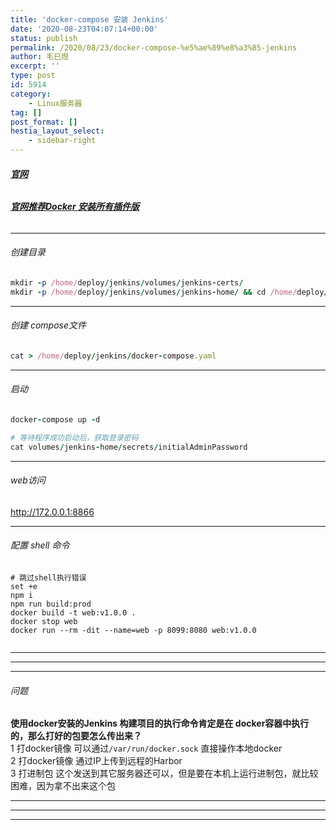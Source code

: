 ```yaml
---
title: 'docker-compose 安装 Jenkins'
date: '2020-08-23T04:07:14+00:00'
status: publish
permalink: /2020/08/23/docker-compose-%e5%ae%89%e8%a3%85-jenkins
author: 毛巳煜
excerpt: ''
type: post
id: 5914
category:
    - Linux服务器
tag: []
post_format: []
hestia_layout_select:
    - sidebar-right
---
```

###### **[官网](https://www.jenkins.io/zh/ "官网")**

###### **[官网推荐Docker 安装所有插件版](https://www.jenkins.io/doc/book/installing/#downloading-and-running-jenkins-in-docker "官网推荐Docker 安装所有插件版")**

- - - - - -

###### 创建目录

```ruby
mkdir -p /home/deploy/jenkins/volumes/jenkins-certs/
mkdir -p /home/deploy/jenkins/volumes/jenkins-home/ && cd /home/deploy/jenkins/

```

- - - - - -

###### 创建 compose文件

```ruby
cat > /home/deploy/jenkins/docker-compose.yaml 
```

- - - - - -

###### 启动

```ruby
docker-compose up -d

# 等待程序成功启动后，获取登录密码
cat volumes/jenkins-home/secrets/initialAdminPassword


```

- - - - - -

###### web访问

http://172.0.0.1:8866

- - - - - -

###### 配置 shell 命令

```shell
# 跳过shell执行错误
set +e
npm i
npm run build:prod
docker build -t web:v1.0.0 .
docker stop web
docker run --rm -dit --name=web -p 8099:8080 web:v1.0.0


```

- - - - - -

- - - - - -

- - - - - -

###### 问题

**使用docker安装的Jenkins 构建项目的执行命令肯定是在 docker容器中执行的，那么打好的包要怎么传出来？**  
1 打docker镜像 可以通过`/var/run/docker.sock` 直接操作本地docker  
2 打docker镜像 通过IP上传到远程的Harbor  
3 打进制包 这个发送到其它服务器还可以，但是要在本机上运行进制包，就比较困难，因为拿不出来这个包

- - - - - -

- - - - - -

- - - - - -